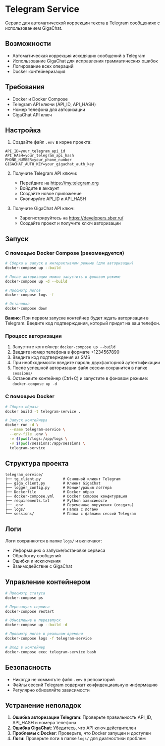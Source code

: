 # Telegram Service

Сервис для автоматической коррекции текста в Telegram сообщениях с использованием GigaChat.

## Возможности

- Автоматическая коррекция исходящих сообщений в Telegram
- Использование GigaChat для исправления грамматических ошибок
- Логирование всех операций
- Docker контейнеризация

## Требования

- Docker и Docker Compose
- Telegram API ключи (API_ID, API_HASH)
- Номер телефона для авторизации
- GigaChat API ключ

## Настройка

1. Создайте файл `.env` в корне проекта:

```env
API_ID=your_telegram_api_id
API_HASH=your_telegram_api_hash
PHONE_NUMBER=your_phone_number
GIGACHAT_AUTH_KEY=your_gigachat_auth_key
```

2. Получите Telegram API ключи:
   - Перейдите на https://my.telegram.org
   - Войдите в аккаунт
   - Создайте новое приложение
   - Скопируйте API_ID и API_HASH

3. Получите GigaChat API ключ:
   - Зарегистрируйтесь на https://developers.sber.ru/
   - Создайте проект и получите ключ авторизации

## Запуск

### С помощью Docker Compose (рекомендуется)

```bash
# Сборка и запуск в интерактивном режиме (для авторизации)
docker-compose up --build

# После авторизации можно запустить в фоновом режиме
docker-compose up -d --build

# Просмотр логов
docker-compose logs -f

# Остановка
docker-compose down
```

**Важно**: При первом запуске контейнер будет ждать авторизации в Telegram. Введите код подтверждения, который придет на ваш телефон.

### Процесс авторизации

1. Запустите контейнер: `docker-compose up --build`
2. Введите номер телефона в формате +1234567890
3. Введите код подтверждения из SMS
4. При необходимости введите пароль двухфакторной аутентификации
5. После успешной авторизации файл сессии сохранится в папке `sessions/`
6. Остановите контейнер (Ctrl+C) и запустите в фоновом режиме: `docker-compose up -d`

### С помощью Docker

```bash
# Сборка образа
docker build -t telegram-service .

# Запуск контейнера
docker run -d \
  --name telegram-service \
  --env-file .env \
  -v $(pwd)/logs:/app/logs \
  -v $(pwd)/sessions:/app/sessions \
  telegram-service
```

## Структура проекта

```
telegram_service/
├── tg_client.py          # Основной клиент Telegram
├── giga_client.py        # Клиент GigaChat
├── logger_config.py      # Конфигурация логгера
├── Dockerfile            # Docker образ
├── docker-compose.yml    # Docker Compose конфигурация
├── requirements.txt      # Python зависимости
├── .env                  # Переменные окружения (создать)
├── logs/                 # Папка с логами
└── sessions/             # Папка с файлами сессий Telegram
```

## Логи

Логи сохраняются в папке `logs/` и включают:
- Информацию о запуске/остановке сервиса
- Обработку сообщений
- Ошибки и исключения
- Взаимодействие с GigaChat

## Управление контейнером

```bash
# Просмотр статуса
docker-compose ps

# Перезапуск сервиса
docker-compose restart

# Обновление и перезапуск
docker-compose up --build -d

# Просмотр логов в реальном времени
docker-compose logs -f telegram-service

# Вход в контейнер
docker-compose exec telegram-service bash
```

## Безопасность

- Никогда не коммитьте файл `.env` в репозиторий
- Файлы сессий Telegram содержат конфиденциальную информацию
- Регулярно обновляйте зависимости

## Устранение неполадок

1. **Ошибка авторизации Telegram**: Проверьте правильность API_ID, API_HASH и номера телефона
2. **Ошибка GigaChat**: Убедитесь, что API ключ действителен
3. **Проблемы с Docker**: Проверьте, что Docker запущен и доступен
4. **Логи**: Проверьте логи в папке `logs/` для диагностики проблем

